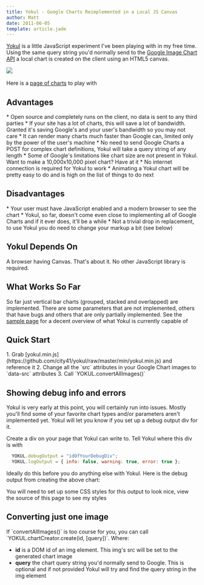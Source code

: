 ```yaml
---
title: Yokul - Google Charts Reimplemented in a Local JS Canvas
author: Matt
date: 2011-06-05
template: article.jade
---
```

[Yokul](https://github.com/city41/yokul) is a little JavaScript experiment I've been playing with in my free time. Using the same query string you'd normally send to the [Google Image Chart API](http://code.google.com/apis/chart/image/) a local chart is created on the client using an HTML5 canvas.

<span class="more"></span>
<link rel="stylesheet" href="yokul.css"></link>

<style>
</style>
<script type="text/javascript" src="/js/yokul/yokul.min.js"></script>

<div class="charts">
<img src="http://chart.apis.google.com/chart?chxr=2,-5,100&chxs=0,676767,10.5,0,l,676767&chxt=y,x&chbh=24,2,1&chs=400x245&cht=bvs&chco=BBCCED,FF9900,3366CC&chds=0,95,0,100,0,105&chd=t:44,33,30,20,30,40,30,20,55|0,0,40,0,40,0,40,0,0|0,20,0,67,0,20,0,63,0&chdl=water|orange stripes|blue stripes&&chma=|40,40&chtt=Chart+Fish+Done+With+Google&chts=0C3890,20.5&chxl=0:|deep|shallow|air" />  
  
<img data-src="http://chart.apis.google.com/chart?chxr=2,-5,100&chxs=0,676767,10.5,0,l,676767&chxt=y,x&chbh=24,2,1&chs=400x245&cht=bvs&chco=BBCCED,FF9900,3366CC&chds=0,95,0,100,0,105&chd=t:44,33,30,20,30,40,30,20,55|0,0,40,0,40,0,40,0,0|0,20,0,67,0,20,0,63,0&chdl=water|orange stripes|blue stripes&&chma=|40,40&chtt=Chart+Fish+Done+With+Yokul&chts=0C3890,20.5&chxl=0:|deep|shallow|air" />
</div>

Here is a [page of charts](VerticalBar.min.html) to play with

<h2>Advantages</h2>
* Open source and completely runs on the client, no data is sent to any third parties
* If your site has a lot of charts, this will save a lot of bandwidth. Granted it's saving Google's and your user's bandwidth so you may not care
* It can render many charts much faster than Google can, limited only by the power of the user's machine
* No need to send Google Charts a POST for complex chart definitions, Yokul will take a query string of any length
* Some of Google's limitations like chart size are not present in Yokul. Want to make a 10,000x10,000 pixel chart? Have at it
* No internet connection is required for Yokul to work
* Animating a Yokul chart will be pretty easy to do and is high on the list of things to do next

<h2>Disadvantages</h2>
* Your user must have JavaScript enabled and a modern browser to see the chart
* Yokul, so far, doesn't come even close to implementing all of Google Charts and if it ever does, it'll be a while
* Not a trivial drop in replacement, to use Yokul you do need to change your markup a bit (see below)

<h2>Yokul Depends On</h2>
A browser having Canvas. That's about it. No other JavaScript library is required.

<h2>What Works So Far</h2>
So far just vertical bar charts (grouped, stacked and overlapped) are implemented. There are some parameters that are not implemented, others that have bugs and others that are only partially implemented. See the <a href="/VerticalBar.min.html">sample page</a> for a decent overview of what Yokul is currently capable of

<h2>Quick Start</h2>
1. Grab [yokul.min.js](https://github.com/city41/yokul/raw/master/min/yokul.min.js) and reference it
2. Change all the `src` attributes in your Google Chart images to `data-src` attributes
3. Call `YOKUL.convertAllImages()`

<h2>Showing debug info and errors</h2>
Yokul is very early at this point, you will certainly run into issues. Mostly you'll find some of your favorite chart types and/or parameters aren't implemented yet. Yokul will let you know if you set up a debug output div for it.

Create a div on your page that Yokul can write to. Tell Yokul where this div is with 

```javascript
  YOKUL.debugOutput = "idOfYourDebugDiv";
  YOKUL.logOutput = { info: false, warning: true, error: true };
```

Ideally do this before you do anything else with Yokul. Here is the debug output from creating the above chart:

<div id="debugOutputDiv"></div>

You will need to set up some CSS styles for this output to look nice, view the source of this page to see my styles</p>

<h2>Converting just one image</h2>
If `convertAllImages()` is too course for you, you can call `YOKUL.chartCreator.create(id, [query])`. Where:

* **id** is a DOM id of an img element. This img's src will be set to the generated chart image
* **query** the chart query string you'd normally send to Google. This is optional and if not provided Yokul will try and find the query string in the img element

<script type="text/javascript">
  YOKUL.debugOutput = "debugOutputDiv";
  YOKUL.logOutput = { info: false, warning: true, error: true };
  YOKUL.convertAllImages();
</script>


